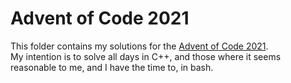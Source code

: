 # Advent of Code 2021
This folder contains my solutions for the [Advent of Code 2021](https://adventofcode.com/2021).  
My intention is to solve all days in C++, and those where it seems reasonable to me, and I have the time to, in bash.
